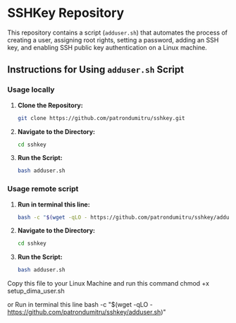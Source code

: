 # SSHKey Repository

This repository contains a script (`adduser.sh`) that automates the process of creating a user, assigning root rights, setting a password, adding an SSH key, and enabling SSH public key authentication on a Linux machine.

## Instructions for Using `adduser.sh` Script

### Usage locally

1. **Clone the Repository:**
   ```bash
   git clone https://github.com/patrondumitru/sshkey.git

2. **Navigate to the Directory:**
   ```bash
   cd sshkey

2. **Run the Script:**
   ```bash
   bash adduser.sh


### Usage remote script

1. **Run in terminal this line:**
   ```bash
   bash -c "$(wget -qLO - https://github.com/patrondumitru/sshkey/adduser.sh)"

2. **Navigate to the Directory:**
   ```bash
   cd sshkey

2. **Run the Script:**
   ```bash
   bash adduser.sh


Copy this file to your Linux Machine and run this command
chmod +x setup_dima_user.sh

or
Run in terminal this line
bash -c "$(wget -qLO - https://github.com/patrondumitru/sshkey/adduser.sh)"
